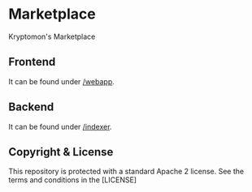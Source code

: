 # Marketplace

Kryptomon's Marketplace

## Frontend

It can be found under [/webapp](https://github.com/KryptomonDAO/marketplace/tree/master/webapp).

## Backend

It can be found under [/indexer](https://github.com/KryptomonDAO/marketplace/tree/master/indexer).

## Copyright & License

This repository is protected with a standard Apache 2 license. See the terms and conditions in the [LICENSE]
